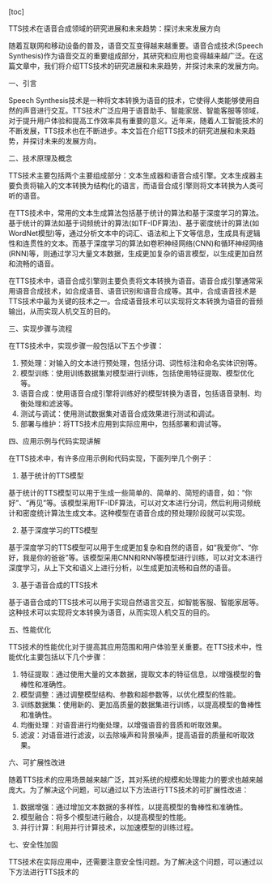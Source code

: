 
[toc]                    
                
                
TTS技术在语音合成领域的研究进展和未来趋势：探讨未来发展方向

随着互联网和移动设备的普及，语音交互变得越来越重要。语音合成技术(Speech Synthesis)作为语音交互的重要组成部分，其研究和应用也变得越来越广泛。在这篇文章中，我们将介绍TTS技术的研究进展和未来趋势，并探讨未来的发展方向。

一、引言

Speech Synthesis技术是一种将文本转换为语音的技术，它使得人类能够使用自然的声音进行交互。TTS技术广泛应用于语音助手、智能家居、智能客服等领域，对于提升用户体验和提高工作效率具有重要的意义。近年来，随着人工智能技术的不断发展，TTS技术也在不断进步。本文旨在介绍TTS技术的研究进展和未来趋势，并探讨未来的发展方向。

二、技术原理及概念

TTS技术主要包括两个主要组成部分：文本生成器和语音合成引擎。文本生成器主要负责将输入的文本转换为结构化的语言，而语音合成引擎则将文本转换为人类可听的语音。

在TTS技术中，常用的文本生成算法包括基于统计的算法和基于深度学习的算法。基于统计的算法如基于词频统计的算法(如TF-IDF算法)、基于密度统计的算法(如WordNet模型)等，通过分析文本中的词汇、语法和上下文等信息，生成具有逻辑性和连贯性的文本。而基于深度学习的算法如卷积神经网络(CNN)和循环神经网络(RNN)等，则通过学习大量文本数据，生成更加复杂的语言模型，以生成更加自然和流畅的语音。

在TTS技术中，语音合成引擎则主要负责将文本转换为语音。语音合成引擎通常采用语音合成技术，如合成语音、语音识别和语音合成等。其中，合成语音技术是TTS技术中最为关键的技术之一。合成语音技术可以实现将文本转换为语音的音频输出，从而实现人机交互的目的。

三、实现步骤与流程

在TTS技术中，实现步骤一般包括以下五个步骤：

1. 预处理：对输入的文本进行预处理，包括分词、词性标注和命名实体识别等。
2. 模型训练：使用训练数据集对模型进行训练，包括使用特征提取、模型优化等。
3. 语音合成：使用语音合成引擎将训练好的模型转换为语音，包括语音录制、均衡处理和滤波等。
4. 测试与调试：使用测试数据集对语音合成效果进行测试和调试。
5. 部署与维护：将TTS技术应用到实际应用中，包括部署和调试等。

四、应用示例与代码实现讲解

在TTS技术中，有许多应用示例和代码实现，下面列举几个例子：

1. 基于统计的TTS模型

基于统计的TTS模型可以用于生成一些简单的、简单的、简短的语音，如：“你好”、“再见”等。该模型采用TF-IDF算法，可以对文本进行分词，然后利用词频统计和密度统计算法生成文本。这种模型在语音合成的预处理阶段就可以实现。

2. 基于深度学习的TTS模型

基于深度学习的TTS模型可以用于生成更加复杂和自然的语音，如“我爱你”、“你好，我是你的爸爸”等。该模型采用CNN和RNN等模型进行训练，可以对文本进行深度学习，从上下文和语义上进行分析，以生成更加流畅和自然的语音。

3. 基于语音合成的TTS技术

基于语音合成的TTS技术可以用于实现自然语言交互，如智能客服、智能家居等。这种技术可以实现将文本转换为语音，从而实现人机交互的目的。

五、性能优化

TTS技术的性能优化对于提高其应用范围和用户体验至关重要。在TTS技术中，性能优化主要包括以下几个步骤：

1. 特征提取：通过使用大量的文本数据，提取文本的特征信息，以增强模型的鲁棒性和准确性。
2. 模型调整：通过调整模型结构、参数和超参数等，以优化模型的性能。
3. 训练数据集：使用新的、更加高质量的数据集进行训练，以提高模型的鲁棒性和准确性。
4. 均衡处理：对语音进行均衡处理，以增强语音的音质和听取效果。
5. 滤波：对语音进行滤波，以去除噪声和背景噪声，提高语音的质量和听取效果。

六、可扩展性改进

随着TTS技术的应用场景越来越广泛，其对系统的规模和处理能力的要求也越来越庞大。为了解决这个问题，可以通过以下方法进行TTS技术的可扩展性改进：

1. 数据增强：通过增加文本数据的多样性，以提高模型的鲁棒性和准确性。
2. 模型融合：将多个模型进行融合，以提高模型的性能。
3. 并行计算：利用并行计算技术，以加速模型的训练过程。

七、安全性加固

TTS技术在实际应用中，还需要注意安全性问题。为了解决这个问题，可以通过以下方法进行TTS技术的

